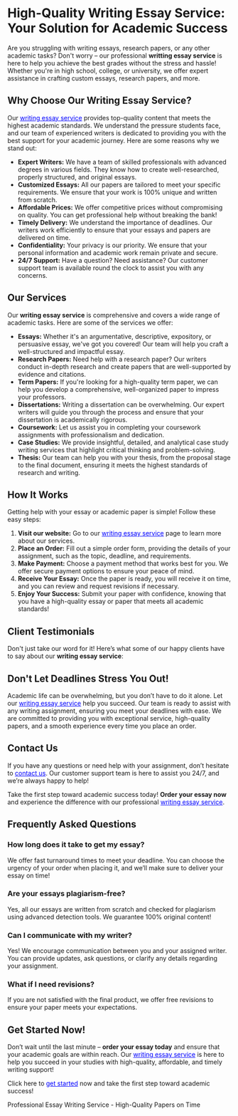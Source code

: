 <h1>High-Quality Writing Essay Service: Your Solution for Academic Success</h1>

<p>Are you struggling with writing essays, research papers, or any other academic tasks? Don't worry – our professional <strong>writting essay service</strong> is here to help you achieve the best grades without the stress and hassle! Whether you're in high school, college, or university, we offer expert assistance in crafting custom essays, research papers, and more.</p>

<h2>Why Choose Our Writing Essay Service?</h2>

<p>Our <a href="https://tinyurl.com/topessay?keyword=writing+essay+service" target="_blank" style="color:blue; text-decoration:underline;">writing essay service</a> provides top-quality content that meets the highest academic standards. We understand the pressure students face, and our team of experienced writers is dedicated to providing you with the best support for your academic journey. Here are some reasons why we stand out:</p>

<ul>
    <li><strong>Expert Writers:</strong> We have a team of skilled professionals with advanced degrees in various fields. They know how to create well-researched, properly structured, and original essays.</li>
    <li><strong>Customized Essays:</strong> All our papers are tailored to meet your specific requirements. We ensure that your work is 100% unique and written from scratch.</li>
    <li><strong>Affordable Prices:</strong> We offer competitive prices without compromising on quality. You can get professional help without breaking the bank!</li>
    <li><strong>Timely Delivery:</strong> We understand the importance of deadlines. Our writers work efficiently to ensure that your essays and papers are delivered on time.</li>
    <li><strong>Confidentiality:</strong> Your privacy is our priority. We ensure that your personal information and academic work remain private and secure.</li>
    <li><strong>24/7 Support:</strong> Have a question? Need assistance? Our customer support team is available round the clock to assist you with any concerns.</li>
</ul>

<h2>Our Services</h2>

<p>Our <strong>writing essay service</strong> is comprehensive and covers a wide range of academic tasks. Here are some of the services we offer:</p>

<ul>
    <li><strong>Essays:</strong> Whether it's an argumentative, descriptive, expository, or persuasive essay, we've got you covered! Our team will help you craft a well-structured and impactful essay.</li>
    <li><strong>Research Papers:</strong> Need help with a research paper? Our writers conduct in-depth research and create papers that are well-supported by evidence and citations.</li>
    <li><strong>Term Papers:</strong> If you're looking for a high-quality term paper, we can help you develop a comprehensive, well-organized paper to impress your professors.</li>
    <li><strong>Dissertations:</strong> Writing a dissertation can be overwhelming. Our expert writers will guide you through the process and ensure that your dissertation is academically rigorous.</li>
    <li><strong>Coursework:</strong> Let us assist you in completing your coursework assignments with professionalism and dedication.</li>
    <li><strong>Case Studies:</strong> We provide insightful, detailed, and analytical case study writing services that highlight critical thinking and problem-solving.</li>
    <li><strong>Thesis:</strong> Our team can help you with your thesis, from the proposal stage to the final document, ensuring it meets the highest standards of research and writing.</li>
</ul>

<h2>How It Works</h2>

<p>Getting help with your essay or academic paper is simple! Follow these easy steps:</p>

<ol>
    <li><strong>Visit our website:</strong> Go to our <a href="https://tinyurl.com/topessay?keyword=writing+essay+service" target="_blank" style="color:blue; text-decoration:underline;">writing essay service</a> page to learn more about our services.</li>
    <li><strong>Place an Order:</strong> Fill out a simple order form, providing the details of your assignment, such as the topic, deadline, and requirements.</li>
    <li><strong>Make Payment:</strong> Choose a payment method that works best for you. We offer secure payment options to ensure your peace of mind.</li>
    <li><strong>Receive Your Essay:</strong> Once the paper is ready, you will receive it on time, and you can review and request revisions if necessary.</li>
    <li><strong>Enjoy Your Success:</strong> Submit your paper with confidence, knowing that you have a high-quality essay or paper that meets all academic standards!</li>
</ol>

<h2>Client Testimonials</h2>

<p>Don't just take our word for it! Here’s what some of our happy clients have to say about our <strong>writing essay service</strong>:</p>



<h2>Don't Let Deadlines Stress You Out!</h2>

<p>Academic life can be overwhelming, but you don’t have to do it alone. Let our <a href="https://tinyurl.com/topessay?keyword=writing+essay+service" target="_blank" style="color:blue; text-decoration:underline;">writing essay service</a> help you succeed. Our team is ready to assist with any writing assignment, ensuring you meet your deadlines with ease. We are committed to providing you with exceptional service, high-quality papers, and a smooth experience every time you place an order.</p>

<h2>Contact Us</h2>

<p>If you have any questions or need help with your assignment, don’t hesitate to <a href="https://tinyurl.com/topessay?keyword=writing+essay+service" target="_blank" style="color:blue; text-decoration:underline;">contact us</a>. Our customer support team is here to assist you 24/7, and we’re always happy to help!</p>

<p>Take the first step toward academic success today! <strong>Order your essay now</strong> and experience the difference with our professional <a href="https://tinyurl.com/topessay?keyword=writing+essay+service" target="_blank" style="color:blue; text-decoration:underline;">writing essay service</a>.</p>

<h2>Frequently Asked Questions</h2>

<h3>How long does it take to get my essay?</h3>
<p>We offer fast turnaround times to meet your deadline. You can choose the urgency of your order when placing it, and we’ll make sure to deliver your essay on time!</p>

<h3>Are your essays plagiarism-free?</h3>
<p>Yes, all our essays are written from scratch and checked for plagiarism using advanced detection tools. We guarantee 100% original content!</p>

<h3>Can I communicate with my writer?</h3>
<p>Yes! We encourage communication between you and your assigned writer. You can provide updates, ask questions, or clarify any details regarding your assignment.</p>

<h3>What if I need revisions?</h3>
<p>If you are not satisfied with the final product, we offer free revisions to ensure your paper meets your expectations.</p>

<h2>Get Started Now!</h2>

<p>Don’t wait until the last minute – <strong>order your essay today</strong> and ensure that your academic goals are within reach. Our <a href="https://tinyurl.com/topessay?keyword=writing+essay+service" target="_blank" style="color:blue; text-decoration:underline;">writing essay service</a> is here to help you succeed in your studies with high-quality, affordable, and timely writing support!</p>

<p>Click here to <a href="https://tinyurl.com/topessay?keyword=writing+essay+service" target="_blank" style="color:blue; text-decoration:underline;">get started</a> now and take the first step toward academic success!</p>
Professional Essay Writing Service - High-Quality Papers on Time
